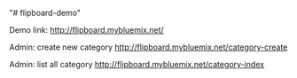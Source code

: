 "# flipboard-demo" 

Demo link:
http://flipboard.mybluemix.net/

Admin: create new category
http://flipboard.mybluemix.net/category-create

Admin: list all category
http://flipboard.mybluemix.net/category-index
